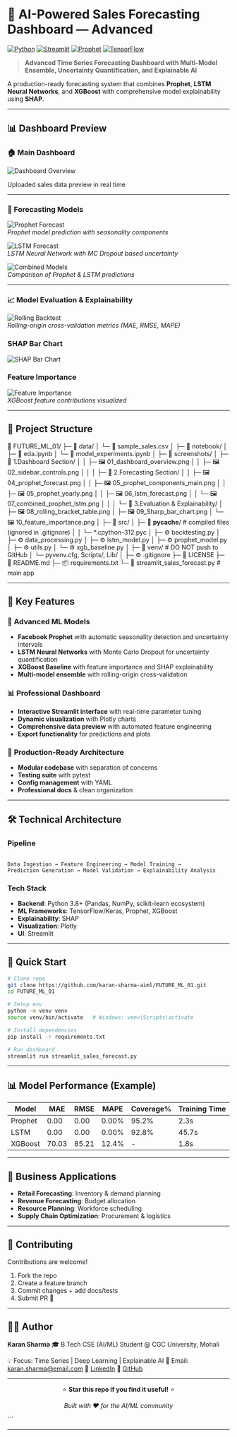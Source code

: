 # 🚀 AI-Powered Sales Forecasting Dashboard — Advanced

[![Python](https://img.shields.io/badge/Python-3.8+-blue.svg)](https://python.org)
[![Streamlit](https://img.shields.io/badge/Streamlit-1.28+-red.svg)](https://streamlit.io)
[![Prophet](https://img.shields.io/badge/Prophet-1.1+-green.svg)](https://facebook.github.io/prophet/)
[![TensorFlow](https://img.shields.io/badge/TensorFlow-2.12+-orange.svg)](https://tensorflow.org)

> **Advanced Time Series Forecasting Dashboard with Multi-Model Ensemble, Uncertainty Quantification, and Explainable AI**

A production-ready forecasting system that combines **Prophet**, **LSTM Neural Networks**, and **XGBoost** with comprehensive model explainability using **SHAP**.

---

## 📊 Dashboard Preview

### 🏠 Main Dashboard  

![Dashboard Overview](./screenshots/1.Dashbard%20section/01_dashbard_overview.png)

Uploaded sales data preview in real time

---

### 🔮 Forecasting Models  
![Prophet Forecast](screenshots/2.Forecasting%20Section/04_prophet_forecast.png)  
*Prophet model prediction with seasonality components*  

![LSTM Forecast](screenshots/2.Forecasting%20Section/06_lstm_forecast.png)  
*LSTM Neural Network with MC Dropout based uncertainty*  

![Combined Models](screenshots/2.Forecasting%20Section/07_combined_prophet_lstm.png)  
*Comparison of Prophet & LSTM predictions*

---

### 📈 Model Evaluation & Explainability  
![Rolling Backtest](screenshots/3.Evaluation%20&%20Explainability/08_rolling_bracket_table.png)  
*Rolling-origin cross-validation metrics (MAE, RMSE, MAPE)*  

###  SHAP Bar Chart  
![SHAP Bar Chart](./screenshots/3.Evaluation%20%26%20Explainability/09_Sharp_bar_chart.png)

### Feature Importance
![Feature Importance](screenshots/3.Evaluation%20&%20Explainability/10_feature_importance.png)  
*XGBoost feature contributions visualized*

---

## 📂 Project Structure

📂 FUTURE_ML_01/
├─ 📂 data/
│  └─ 📄 sample_sales.csv
│
├─ 📂 notebook/
│  ├─ 📓 eda.ipynb
│  └─ 📓 model_experiments.ipynb
│
├─ 📂 screenshots/
│  ├─ 📂 1.Dashboard Section/
│  │  ├─ 🖼️ 01_dashboard_overview.png
│  │  ├─ 🖼️ 02_sidebar_controls.png
│  │
│  ├─ 📂 2.Forecasting Section/
│  │  ├─ 🖼️ 04_prophet_forecast.png
│  │  ├─ 🖼️ 05_prophet_components_main.png
│  │  ├─ 🖼️ 05_prophet_yearly.png
│  │  ├─ 🖼️ 06_lstm_forecast.png
│  │  └─ 🖼️ 07_combined_prophet_lstm.png
│  │
│  └─ 📂 3.Evaluation & Explainability/
│     ├─ 🖼️ 08_rolling_bracket_table.png
│     ├─ 🖼️ 09_Sharp_bar_chart.png
│     └─ 🖼️ 10_feature_importance.png
│
├─ 📂 src/
│  ├─ 📂 __pycache__/                 # compiled files (ignored in .gitignore)
│  │  └─ *.cpython-312.pyc
│  ├─ ⚙️ backtesting.py
│  ├─ ⚙️ data_processing.py
│  ├─ ⚙️ lstm_model.py
│  ├─ ⚙️ prophet_model.py
│  ├─ ⚙️ utils.py
│  └─ ⚙️ xgb_baseline.py
│
├─ 📂 venv/                           # DO NOT push to GitHub
│  └─ pyvenv.cfg, Scripts/, Lib/
│
├─ ⚙️ .gitignore
├─ 📜 LICENSE
├─ 📘 README.md
├─ 📦 requirements.txt
└─ 🚀 streamlit_sales_forecast.py     # main app

---

## 🌟 Key Features

### 🔬 **Advanced ML Models**
- **Facebook Prophet** with automatic seasonality detection and uncertainty intervals
- **LSTM Neural Networks** with Monte Carlo Dropout for uncertainty quantification  
- **XGBoost Baseline** with feature importance and SHAP explainability
- **Multi-model ensemble** with rolling-origin cross-validation

### 📊 **Professional Dashboard**
- **Interactive Streamlit interface** with real-time parameter tuning
- **Dynamic visualization** with Plotly charts
- **Comprehensive data preview** with automated feature engineering
- **Export functionality** for predictions and plots

### 🎯 **Production-Ready Architecture**
- **Modular codebase** with separation of concerns
- **Testing suite** with pytest
- **Config management** with YAML
- **Professional docs** & clean organization

---

## 🛠️ Technical Architecture

### **Pipeline**
```

Data Ingestion → Feature Engineering → Model Training →
Prediction Generation → Model Validation → Explainability Analysis

````

### **Tech Stack**
- **Backend**: Python 3.8+ (Pandas, NumPy, scikit-learn ecosystem)
- **ML Frameworks**: TensorFlow/Keras, Prophet, XGBoost
- **Explainability**: SHAP
- **Visualization**: Plotly
- **UI**: Streamlit

---

## 🚀 Quick Start

```bash
# Clone repo
git clone https://github.com/karan-sharma-aiml/FUTURE_ML_01.git
cd FUTURE_ML_01

# Setup env
python -m venv venv
source venv/bin/activate   # Windows: venv\Scripts\activate

# Install dependencies
pip install -r requirements.txt

# Run dashboard
streamlit run streamlit_sales_forecast.py
````

---

## 📊 Model Performance (Example)

| Model   | MAE   | RMSE  | MAPE  | Coverage% | Training Time |
| ------- | ----- | ----- | ----- | --------- | ------------- |
| Prophet | 0.00  | 0.00  | 0.00% | 95.2%     | 2.3s          |
| LSTM    | 0.00  | 0.00  | 0.00% | 92.8%     | 45.7s         |
| XGBoost | 70.03 | 85.21 | 12.4% | -         | 1.8s          |

---

## 🎯 Business Applications

* **Retail Forecasting**: Inventory & demand planning
* **Revenue Forecasting**: Budget allocation
* **Resource Planning**: Workforce scheduling
* **Supply Chain Optimization**: Procurement & logistics

---

## 🤝 Contributing

Contributions are welcome!

1. Fork the repo
2. Create a feature branch
3. Commit changes + add docs/tests
4. Submit PR 🎉

---

## 👨‍💻 Author

**Karan Sharma**
🎓 B.Tech CSE (AI/ML) Student @ CGC University, Mohali

💡 Focus: Time Series | Deep Learning | Explainable AI
📧 Email: [karan.sharma@email.com](mailto:karan.sharma@email.com)
🔗 [LinkedIn](https://www.linkedin.com/in/karan-sharma-167957271)
🐙 [GitHub](https://github.com/karan-sharma-aiml)

---

<div align="center">

⭐ **Star this repo if you find it useful!** ⭐

*Built with ❤️ for the AI/ML community*

</div>
```

---


